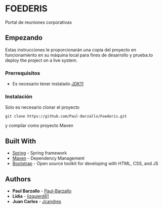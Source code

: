# FOEDERIS

Portal de reuniones corporativas

## Empezando

Estas instrucciones le proporcionarán una copia del proyecto en funcionamiento en su máquina local para fines de desarrollo y prueba.to deploy the project on a live system.

### Prerrequisitos

* Es necesario tener instalado [JDK11](https://www.oracle.com/java/technologies/javase-jdk11-downloads.html)

### Instalación

Solo es necesario clonar el proyecto

```
git clone https://github.com/Paul-Barzallo/Foederis.git
```

y compilar como proyecto Maven

## Built With

* [Spring](https://spring.io/) - Spring framework
* [Maven](https://maven.apache.org/) - Dependency Management
* [Bootstrap](https://getbootstrap.com/) - Open source toolkit for developing with HTML, CSS, and JS

## Authors

* **Paul Barzallo** - [Paul-Barzallo](https://github.com/Paul-Barzallo)
* **Lidia** - [lizquierd61](https://github.com/lizquierd61)
* **Juan Carlos** - [Jcandres](https://github.com/mar1492)
